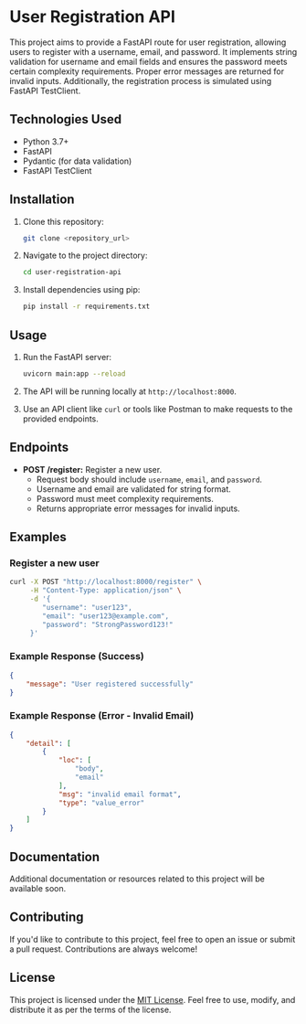 # User Registration API

This project aims to provide a FastAPI route for user registration, allowing users to register with a username, email, and password. It implements string validation for username and email fields and ensures the password meets certain complexity requirements. Proper error messages are returned for invalid inputs. Additionally, the registration process is simulated using FastAPI TestClient.

## Technologies Used

- Python 3.7+
- FastAPI
- Pydantic (for data validation)
- FastAPI TestClient

## Installation

1. Clone this repository:

    ```bash
    git clone <repository_url>
    ```

2. Navigate to the project directory:

    ```bash
    cd user-registration-api
    ```

3. Install dependencies using pip:

    ```bash
    pip install -r requirements.txt
    ```

## Usage

1. Run the FastAPI server:

    ```bash
    uvicorn main:app --reload
    ```

2. The API will be running locally at `http://localhost:8000`.

3. Use an API client like `curl` or tools like Postman to make requests to the provided endpoints.

## Endpoints

- **POST /register:** Register a new user.
    - Request body should include `username`, `email`, and `password`.
    - Username and email are validated for string format.
    - Password must meet complexity requirements.
    - Returns appropriate error messages for invalid inputs.

## Examples

### Register a new user

```bash
curl -X POST "http://localhost:8000/register" \
     -H "Content-Type: application/json" \
     -d '{
        "username": "user123",
        "email": "user123@example.com",
        "password": "StrongPassword123!"
     }'
```

### Example Response (Success)

```json
{
    "message": "User registered successfully"
}
```

### Example Response (Error - Invalid Email)

```json
{
    "detail": [
        {
            "loc": [
                "body",
                "email"
            ],
            "msg": "invalid email format",
            "type": "value_error"
        }
    ]
}
```

## Documentation

Additional documentation or resources related to this project will be available soon.

## Contributing

If you'd like to contribute to this project, feel free to open an issue or submit a pull request. Contributions are always welcome!

## License

This project is licensed under the [MIT License](LICENSE). Feel free to use, modify, and distribute it as per the terms of the license.